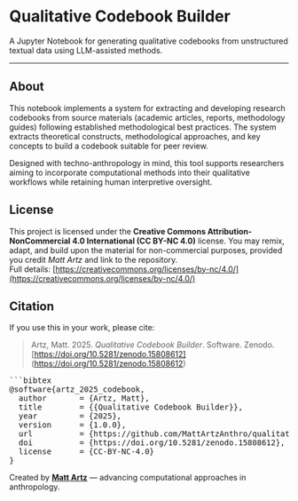 # Qualitative Codebook Builder

A Jupyter Notebook for generating qualitative codebooks from unstructured textual data using LLM-assisted methods.

---

## About

This notebook implements a system for extracting and developing research codebooks from source materials (academic articles, reports, methodology guides) following established methodological best practices. The system extracts theoretical constructs, methodological approaches, and key concepts to build a codebook suitable for peer review.

Designed with techno-anthropology in mind, this tool supports researchers aiming to incorporate computational methods into their qualitative workflows while retaining human interpretive oversight.

## License

This project is licensed under the **Creative Commons Attribution-NonCommercial 4.0 International (CC BY-NC 4.0)** license. You may remix, adapt, and build upon the material for non-commercial purposes, provided you credit *Matt Artz* and link to the repository.  
Full details: [https://creativecommons.org/licenses/by-nc/4.0/](https://creativecommons.org/licenses/by-nc/4.0/)

## Citation

If you use this in your work, please cite:

> Artz, Matt. 2025. *Qualitative Codebook Builder*. Software. Zenodo. [https://doi.org/10.5281/zenodo.15808612] (https://doi.org/10.5281/zenodo.15808612)
<pre>
```bibtex
@software{artz_2025_codebook,
  author       = {Artz, Matt},
  title        = {{Qualitative Codebook Builder}},
  year         = {2025},
  version      = {1.0.0},
  url          = {https://github.com/MattArtzAnthro/qualitative-codebook-builder},
  doi          = {https://doi.org/10.5281/zenodo.15808612},
  license      = {CC-BY-NC-4.0}
}
</pre>

Created by [**Matt Artz**](https://www.mattartz.me/) — advancing computational approaches in anthropology.
